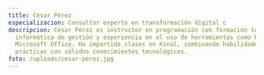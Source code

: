 ```yaml
---
title: César Pérez
especializacion: Consultor experto en transformación digital c
descripcion: César Pérez es instructor en programación con formación técnica en
  informática de gestión y experiencia en el uso de herramientas como Power BI y
  Microsoft Office. Ha impartido clases en Kinal, combinando habilidades
  prácticas con sólidos conocimientos tecnológicos.
foto: /uploads/cesar-perez.jpg
---
```

